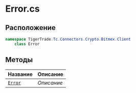 
# Error.cs
## Расположение
```csharp
namespace TigerTrade.Tc.Connectors.Crypto.Bitmex.Client  
    class Error
```

## Методы
| Название | Описание |
| --- | --- |
| [`Error`](./Методы/Error.md) | *Описание* |

